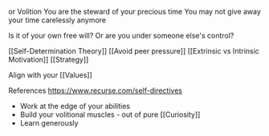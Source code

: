 or Volition
You are the steward of your precious time
You may not give away your time carelessly anymore

Is it of your own free will?
Or are you under someone else's control?

[[Self-Determination Theory]]
[[Avoid peer pressure]]
[[Extrinsic vs Intrinsic Motivation]]
[[Strategy]]

Align with your [[Values]]

References
https://www.recurse.com/self-directives
- Work at the edge of your abilities
- Build your volitional muscles - out of pure [[Curiosity]]
- Learn generously